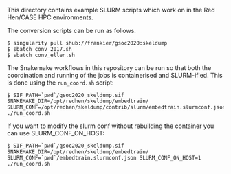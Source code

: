 This directory contains example SLURM scripts which work on in the Red Hen/CASE
HPC environments.

The conversion scripts can be run as follows.

    $ singularity pull shub://frankier/gsoc2020:skeldump
    $ sbatch conv_2017.sh
    $ sbatch conv_ellen.sh

The Snakemake workflows in this repository can be run so that both the
coordination and running of the jobs is containerised and SLURM-ified. This is
done using the `run_coord.sh` script:

    $ SIF_PATH=`pwd`/gsoc2020_skeldump.sif SNAKEMAKE_DIR=/opt/redhen/skeldump/embedtrain/ SLURM_CONF=/opt/redhen/skeldump/contrib/slurm/embedtrain.slurmconf.json ./run_coord.sh

If you want to modify the slurm conf without rebuilding the container you can use SLURM_CONF_ON_HOST:

    $ SIF_PATH=`pwd`/gsoc2020_skeldump.sif SNAKEMAKE_DIR=/opt/redhen/skeldump/embedtrain/ SLURM_CONF=`pwd`/embedtrain.slurmconf.json SLURM_CONF_ON_HOST=1 ./run_coord.sh
